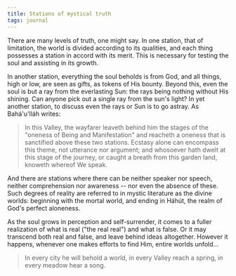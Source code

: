 ```yaml
---
title: Stations of mystical truth
tags: journal
---
```


There are many levels of truth, one might say.  In one station, that of
limitation, the world is divided according to its qualities, and each
thing possesses a station in accord with its merit.  This is necessary
for testing the soul and assisting in its growth.

In another station, everything the soul beholds is from God, and all
things, high or low, are seen as gifts, as tokens of His bounty.  Beyond
this, even the soul is but a ray from the everlasting Sun: the rays
being nothing without His shining.  Can anyone pick out a single ray
from the sun's light?  In yet another station, to discuss even the rays
or Sun is to go astray.  As Bahá'u'lláh writes:

> In this Valley, the wayfarer leaveth behind him the stages of the
> "oneness of Being and Manifestation" and reacheth a oneness that is
> sanctified above these two stations.  Ecstasy alone can encompass this
> theme, not utterance nor argument; and whosoever hath dwelt at this
> stage of the journey, or caught a breath from this garden land,
> knoweth whereof We speak.

And there are stations where there can be neither speaker nor speech,
neither comprehension nor awareness -- nor even the absence of these.
Such degrees of reality are referred to in mystic literature as the
divine worlds: beginning with the mortal world, and ending in Háhút, the
realm of God's perfect aloneness.

As the soul grows in perception and self-surrender, it comes to a fuller
realization of what is real ("the real real") and what is false.  Or it
may transcend both real and false, and leave behind ideas altogether.
However it happens, whenever one makes efforts to find Him, entire
worlds unfold...

> In every city he will behold a world, in every Valley reach a spring,
> in every meadow hear a song.


